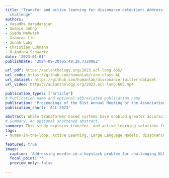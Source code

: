 ```yaml
---
title: 'Transfer and active learning for dissonance detection: Addressing the rare-class
  challenge'
authors:
- Vasudha Varadarajan
- Swanie Juhng
- Syeda Mahwish
- Xiaoran Liu
- Jonah Luby
- Christian Luhmann
- H Andrew Schwartz
date: '2023-01-01'
publishDate: '2024-09-20T05:49:28.732098Z'

url_pdf: https://aclanthology.org/2023.acl-long.665/
url_code: https://github.com/humanlab/rare-class-AL
url_dataset: https://github.com/humanlab/dissonance-twitter-dataset
url_video: https://aclanthology.org/2023.acl-long.665.mp4

publication_types: ["article"]
# Publication name and optional abbreviated publication name.
publication: 'Proceedings of the 61st Annual Meeting of the Association for Computational Linguistics'
publication_short: 'ACL 2023'

abstract: While transformer-based systems have enabled greater accuracies with fewer training examples, data acquisition obstacles still persist for rare-class tasks -- when the class label is very infrequent (e.g. < 5% of samples). Active learning has in general been proposed to alleviate such challenges, but choice of selection strategy, the criteria by which rare-class examples are chosen, has not been systematically evaluated. Further, transformers enable iterative transfer-learning approaches. We propose and investigate transfer- and active learning solutions to the rare class problem of dissonance detection through utilizing models trained on closely related tasks and the evaluation of acquisition strategies, including a proposed probability-of-rare-class (PRC) approach. We perform these experiments for a specific rare class problem of collecting language samples of cognitive dissonance from social media. We find that PRC is a simple and effective strategy to guide annotations and ultimately improve model accuracy while transfer-learning in a specific order can improve the cold-start performance of the learner but does not benefit iterations of active learning.
# Summary. An optional shortened abstract.
summary: This study explores transfer- and active learning solutions for rare-class problems, focusing on detecting cognitive dissonance in social media. We propose a probability-of-rare-class (PRC) approach for selecting samples and evaluate various acquisition strategies. We find that PRC effectively guides annotations and improves model accuracy, while specific transfer-learning sequences enhance initial performance but don't benefit subsequent active learning iterations.
tags:
- human-in-the-loop, Active Learning, Large Language Models, dissonance, stance

featured: true
image:
  caption: 'Addressing needle-in-a-haystack problem for challenging NLP tasks'
  focal_point: ""
  preview_only: false
  
---
```

